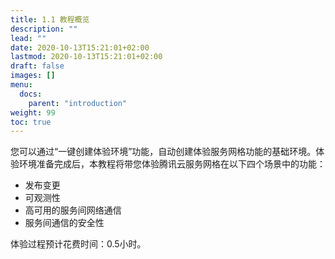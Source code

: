 ```yaml
---
title: 1.1 教程概览
description: ""
lead: ""
date: 2020-10-13T15:21:01+02:00
lastmod: 2020-10-13T15:21:01+02:00
draft: false
images: []
menu:
  docs:
    parent: "introduction"
weight: 99
toc: true
---
```


您可以通过“一键创建体验环境”功能，自动创建体验服务网格功能的基础环境。体验环境准备完成后，本教程将带您体验腾讯云服务网格在以下四个场景中的功能：

- 发布变更
- 可观测性
- 高可用的服务间网络通信
- 服务间通信的安全性

体验过程预计花费时间：0.5小时。